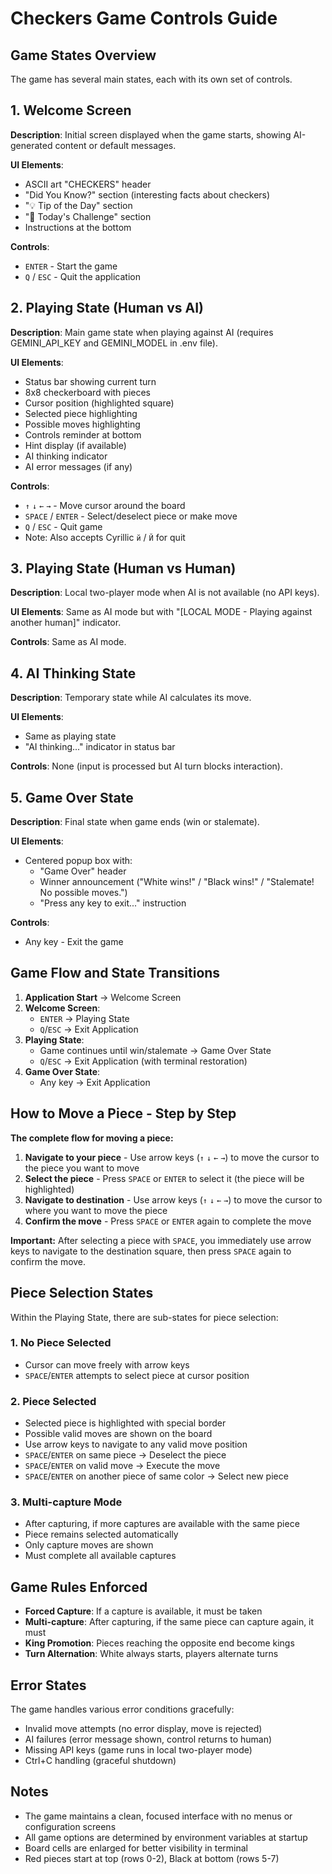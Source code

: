 # Checkers Game Controls Guide

## Game States Overview

The game has several main states, each with its own set of controls.

## 1. Welcome Screen

**Description**: Initial screen displayed when the game starts, showing AI-generated content or default messages.

**UI Elements**:
- ASCII art "CHECKERS" header
- "Did You Know?" section (interesting facts about checkers)
- "💡 Tip of the Day" section
- "🎯 Today's Challenge" section
- Instructions at the bottom

**Controls**:
- `ENTER` - Start the game
- `Q` / `ESC` - Quit the application

## 2. Playing State (Human vs AI)

**Description**: Main game state when playing against AI (requires GEMINI_API_KEY and GEMINI_MODEL in .env file).

**UI Elements**:
- Status bar showing current turn
- 8x8 checkerboard with pieces
- Cursor position (highlighted square)
- Selected piece highlighting
- Possible moves highlighting
- Controls reminder at bottom
- Hint display (if available)
- AI thinking indicator
- AI error messages (if any)

**Controls**:
- `↑` `↓` `←` `→` - Move cursor around the board
- `SPACE` / `ENTER` - Select/deselect piece or make move
- `Q` / `ESC` - Quit game
- Note: Also accepts Cyrillic `й` / `Й` for quit

## 3. Playing State (Human vs Human)

**Description**: Local two-player mode when AI is not available (no API keys).

**UI Elements**: Same as AI mode but with "[LOCAL MODE - Playing against another human]" indicator.

**Controls**: Same as AI mode.

## 4. AI Thinking State

**Description**: Temporary state while AI calculates its move.

**UI Elements**:
- Same as playing state
- "AI thinking..." indicator in status bar

**Controls**: None (input is processed but AI turn blocks interaction).

## 5. Game Over State

**Description**: Final state when game ends (win or stalemate).

**UI Elements**:
- Centered popup box with:
  - "Game Over" header
  - Winner announcement ("White wins!" / "Black wins!" / "Stalemate! No possible moves.")
  - "Press any key to exit..." instruction

**Controls**:
- Any key - Exit the game

## Game Flow and State Transitions

1. **Application Start** → Welcome Screen
2. **Welcome Screen**:
   - `ENTER` → Playing State
   - `Q`/`ESC` → Exit Application
3. **Playing State**:
   - Game continues until win/stalemate → Game Over State
   - `Q`/`ESC` → Exit Application (with terminal restoration)
4. **Game Over State**:
   - Any key → Exit Application

## How to Move a Piece - Step by Step

**The complete flow for moving a piece:**

1. **Navigate to your piece** - Use arrow keys (`↑` `↓` `←` `→`) to move the cursor to the piece you want to move
2. **Select the piece** - Press `SPACE` or `ENTER` to select it (the piece will be highlighted)
3. **Navigate to destination** - Use arrow keys (`↑` `↓` `←` `→`) to move the cursor to where you want to move the piece
4. **Confirm the move** - Press `SPACE` or `ENTER` again to complete the move

**Important:** After selecting a piece with `SPACE`, you immediately use arrow keys to navigate to the destination square, then press `SPACE` again to confirm the move.

## Piece Selection States

Within the Playing State, there are sub-states for piece selection:

### 1. No Piece Selected
- Cursor can move freely with arrow keys
- `SPACE`/`ENTER` attempts to select piece at cursor position

### 2. Piece Selected
- Selected piece is highlighted with special border
- Possible valid moves are shown on the board
- Use arrow keys to navigate to any valid move position
- `SPACE`/`ENTER` on same piece → Deselect the piece
- `SPACE`/`ENTER` on valid move → Execute the move
- `SPACE`/`ENTER` on another piece of same color → Select new piece

### 3. Multi-capture Mode
- After capturing, if more captures are available with the same piece
- Piece remains selected automatically
- Only capture moves are shown
- Must complete all available captures

## Game Rules Enforced

- **Forced Capture**: If a capture is available, it must be taken
- **Multi-capture**: After capturing, if the same piece can capture again, it must
- **King Promotion**: Pieces reaching the opposite end become kings
- **Turn Alternation**: White always starts, players alternate turns

## Error States

The game handles various error conditions gracefully:
- Invalid move attempts (no error display, move is rejected)
- AI failures (error message shown, control returns to human)
- Missing API keys (game runs in local two-player mode)
- Ctrl+C handling (graceful shutdown)

## Notes

- The game maintains a clean, focused interface with no menus or configuration screens
- All game options are determined by environment variables at startup
- Board cells are enlarged for better visibility in terminal
- Red pieces start at top (rows 0-2), Black at bottom (rows 5-7)